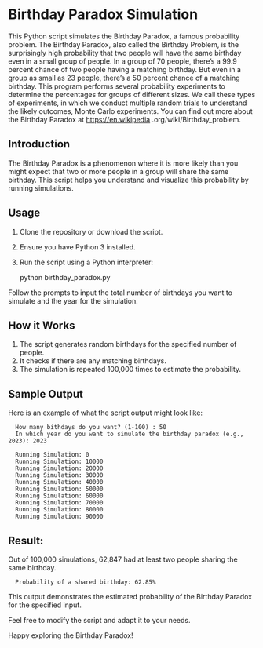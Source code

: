 # Birthday Paradox Simulation
This Python script simulates the Birthday Paradox, a famous probability problem. 
The Birthday Paradox, also called the
Birthday Problem, is the surprisingly high
probability that two people will have the
same birthday even in a small group of people.
In a group of 70 people, there’s a 99.9 percent chance
of two people having a matching birthday. But even
in a group as small as 23 people, there’s a 50 percent
chance of a matching birthday. This program performs several probability experiments to determine
the percentages for groups of different sizes. We call these types of experiments, in which we conduct multiple random trials to understand the
likely outcomes, Monte Carlo experiments.
You can find out more about the Birthday Paradox at https://en.wikipedia
.org/wiki/Birthday_problem.

## Introduction
The Birthday Paradox is a phenomenon where it is more likely than you might expect that two or more people in a group will share the same birthday. This script helps you understand and visualize this probability by running simulations.

## Usage
1. Clone the repository or download the script.

2. Ensure you have Python 3 installed.

3. Run the script using a Python interpreter:

      python birthday_paradox.py

Follow the prompts to input the total number of birthdays you want to simulate and the year for the simulation.

## How it Works
1. The script generates random birthdays for the specified number of people.
2. It checks if there are any matching birthdays.
3. The simulation is repeated 100,000 times to estimate the probability.

## Sample Output
Here is an example of what the script output might look like:

      How many bithdays do you want? (1-100) : 50
      In which year do you want to simulate the birthday paradox (e.g., 2023): 2023

      Running Simulation: 0
      Running Simulation: 10000
      Running Simulation: 20000
      Running Simulation: 30000
      Running Simulation: 40000
      Running Simulation: 50000
      Running Simulation: 60000
      Running Simulation: 70000
      Running Simulation: 80000
      Running Simulation: 90000

## Result:
Out of 100,000 simulations, 62,847 had at least two people sharing the same birthday.

      Probability of a shared birthday: 62.85%
This output demonstrates the estimated probability of the Birthday Paradox for the specified input.

Feel free to modify the script and adapt it to your needs.

Happy exploring the Birthday Paradox!
